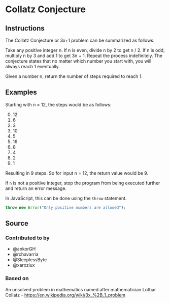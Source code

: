 # Collatz Conjecture

## Instructions

The Collatz Conjecture or 3x+1 problem can be summarized as follows:

Take any positive integer n. If n is even, divide n by 2 to get n / 2. If n is
odd, multiply n by 3 and add 1 to get 3n + 1. Repeat the process indefinitely.
The conjecture states that no matter which number you start with, you will
always reach 1 eventually.

Given a number n, return the number of steps required to reach 1.

## Examples

Starting with n = 12, the steps would be as follows:

0. 12
1. 6
2. 3
3. 10
4. 5
5. 16
6. 8
7. 4
8. 2
9. 1

Resulting in 9 steps. So for input n = 12, the return value would be 9.

If `n` is not a positive integer, stop the program from being executed further and return an error message.

In JavaScript, this can be done using the `throw` statement.

```javascript
throw new Error("Only positive numbers are allowed");
```

## Source

### Contributed to by

- @ankorGH
- @rchavarria
- @SleeplessByte
- @xarxziux

### Based on

An unsolved problem in mathematics named after mathematician Lothar Collatz - https://en.wikipedia.org/wiki/3x_%2B_1_problem
